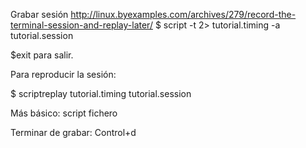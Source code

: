Grabar sesión
http://linux.byexamples.com/archives/279/record-the-terminal-session-and-replay-later/
$ script -t 2> tutorial.timing -a tutorial.session

$exit para salir.

Para reproducir la sesión:

$ scriptreplay tutorial.timing tutorial.session


Más básico:
script fichero


Terminar de grabar: Control+d
